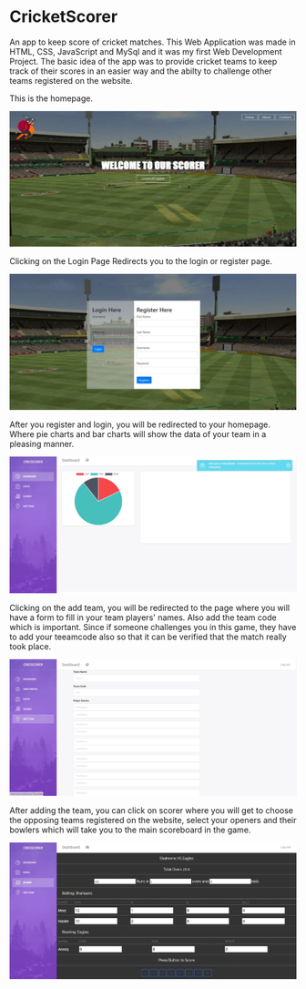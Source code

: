 # CricketScorer
 An app to keep score of cricket matches. This Web Application was made in HTML, CSS, JavaScript and MySql and it was my first Web Development Project. The basic idea of the app was to provide cricket teams to keep track of their scores in an easier way and the abilty to challenge other teams registered on the website.
 
 This is the homepage.
 
 <img src='screenshots/Capture1.JPG'>

Clicking on the Login Page Redirects you to the login or register page.

<img src='screenshots/Capture2.JPG'>


After you register and login, you will be redirected to your homepage. Where pie charts and bar charts will show the data of your team in a pleasing manner.

<img src='screenshots/Capture3.JPG'>


Clicking on the add team, you will be redirected to the page where you will have a form to fill in your team players' names. Also add the team code which is important. Since if someone challenges you in this game, they have to add your teeamcode also so that it can be verified that the match really took place.

<img src='screenshots/Capture5.JPG'>

After adding the team, you can click on scorer where you will get to choose the opposing teams registered on the website, select your openers and their bowlers which will take you to the main scoreboard in the game.

<img src='screenshots/Capture4.JPG'>
